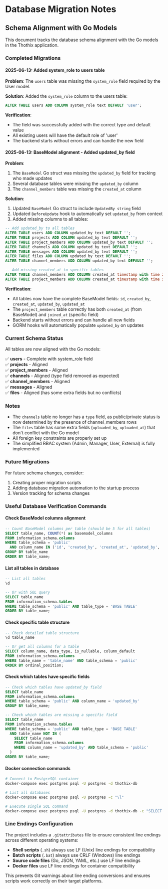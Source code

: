 # Database Migration Notes

## Schema Alignment with Go Models

This document tracks the database schema alignment with the Go models in the Thothix application.

### Completed Migrations

#### 2025-06-13: Added system_role to users table

**Problem**: The `users` table was missing the `system_role` field required by the User model.

**Solution**: Added the `system_role` column to the users table:

```sql
ALTER TABLE users ADD COLUMN system_role text DEFAULT 'user';
```

**Verification**:

- The field was successfully added with the correct type and default value
- All existing users will have the default role of 'user'
- The backend starts without errors and can handle the new field

#### 2025-06-13: BaseModel alignment - Added updated_by field

**Problem**:

1. The `BaseModel` Go struct was missing the `updated_by` field for tracking who made updates
2. Several database tables were missing the `updated_by` column
3. The `channel_members` table was missing the `created_at` column

**Solution**:

1. Updated `BaseModel` Go struct to include `UpdatedBy string` field
2. Updated `BeforeUpdate` hook to automatically set `updated_by` from context
3. Added missing columns to all tables:

```sql
-- Add updated_by to all tables
ALTER TABLE users ADD COLUMN updated_by text DEFAULT '';
ALTER TABLE projects ADD COLUMN updated_by text DEFAULT '';
ALTER TABLE project_members ADD COLUMN updated_by text DEFAULT '';
ALTER TABLE channels ADD COLUMN updated_by text DEFAULT '';
ALTER TABLE messages ADD COLUMN updated_by text DEFAULT '';
ALTER TABLE files ADD COLUMN updated_by text DEFAULT '';
ALTER TABLE channel_members ADD COLUMN updated_by text DEFAULT '';

-- Add missing created_at to specific tables
ALTER TABLE channel_members ADD COLUMN created_at timestamp with time zone DEFAULT CURRENT_TIMESTAMP;
ALTER TABLE project_members ADD COLUMN created_at timestamp with time zone DEFAULT CURRENT_TIMESTAMP;
```

**Verification**:

- All tables now have the complete BaseModel fields: `id`, `created_by`, `created_at`, `updated_by`, `updated_at`
- The `project_members` table correctly has both `created_at` (from BaseModel) and `joined_at` (specific field)
- Backend starts without errors and can handle all new fields
- GORM hooks will automatically populate `updated_by` on updates

### Current Schema Status

All tables are now aligned with the Go models:

✅ **users** - Complete with system_role field  
✅ **projects** - Aligned  
✅ **project_members** - Aligned  
✅ **channels** - Aligned (type field removed as expected)  
✅ **channel_members** - Aligned  
✅ **messages** - Aligned  
✅ **files** - Aligned (has some extra fields but no conflicts)  

### Notes

- The `channels` table no longer has a `type` field, as public/private status is now determined by the presence of channel_members rows
- The `files` table has some extra fields (`uploaded_by`, `uploaded_at`) that don't conflict with the Go model
- All foreign key constraints are properly set up
- The simplified RBAC system (Admin, Manager, User, External) is fully implemented

### Future Migrations

For future schema changes, consider:

1. Creating proper migration scripts
2. Adding database migration automation to the startup process
3. Version tracking for schema changes

### Useful Database Verification Commands

#### Check BaseModel columns alignment

```sql
-- Count BaseModel columns per table (should be 5 for all tables)
SELECT table_name, COUNT(*) as basemodel_columns 
FROM information_schema.columns 
WHERE table_schema = 'public' 
  AND column_name IN ('id', 'created_by', 'created_at', 'updated_by', 'updated_at') 
GROUP BY table_name 
ORDER BY table_name;
```

#### List all tables in database

```sql
-- List all tables
\d

-- Or with SQL query
SELECT table_name 
FROM information_schema.tables 
WHERE table_schema = 'public' AND table_type = 'BASE TABLE' 
ORDER BY table_name;
```

#### Check specific table structure

```sql
-- Check detailed table structure
\d table_name

-- Or get all columns for a table
SELECT column_name, data_type, is_nullable, column_default
FROM information_schema.columns 
WHERE table_name = 'table_name' AND table_schema = 'public' 
ORDER BY ordinal_position;
```

#### Check which tables have specific fields

```sql
-- Check which tables have updated_by field
SELECT table_name 
FROM information_schema.columns 
WHERE table_schema = 'public' AND column_name = 'updated_by' 
GROUP BY table_name;

-- Check which tables are missing a specific field
SELECT table_name 
FROM information_schema.tables 
WHERE table_schema = 'public' AND table_type = 'BASE TABLE'
  AND table_name NOT IN (
    SELECT table_name 
    FROM information_schema.columns 
    WHERE column_name = 'updated_by' AND table_schema = 'public'
  )
ORDER BY table_name;
```

#### Docker connection commands

```bash
# Connect to PostgreSQL container
docker-compose exec postgres psql -U postgres -d thothix-db

# List all databases
docker-compose exec postgres psql -U postgres -c "\l"

# Execute single SQL command
docker-compose exec postgres psql -U postgres -d thothix-db -c "SELECT version();"
```

### Line Endings Configuration

The project includes a `.gitattributes` file to ensure consistent line endings across different operating systems:

- **Shell scripts** (`.sh`) always use LF (Unix) line endings for compatibility
- **Batch scripts** (`.bat`) always use CRLF (Windows) line endings  
- **Source code files** (Go, JSON, YAML, etc.) use LF line endings
- **Docker files** use LF line endings for container compatibility

This prevents Git warnings about line ending conversions and ensures scripts work correctly on their target platforms.
